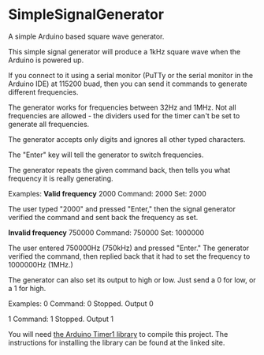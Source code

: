 # SimpleSignalGenerator
A simple Arduino based square wave generator.

This simple signal generator will produce a 1kHz square wave when the Arduino is powered up.

If you connect to it using a serial monitor (PuTTy or the serial monitor in the Arduino IDE) at 115200 buad, then you can send it commands to generate different frequencies.

The generator works for frequencies between 32Hz and 1MHz.  Not all frequencies are allowed - the dividers used for the timer can't be set to generate all frequencies.

The generator accepts only digits and ignores all other typed characters.

The "Enter" key will tell the generator to switch frequencies.

The generator repeats the given command back, then tells you what frequency it is really generating.

Examples:
**Valid frequency**
2000
Command: 2000
Set: 2000

The user typed "2000" and pressed "Enter," then the signal generator verified the command and sent back the frequency as set.

**Invalid frequency**
750000
Command: 750000
Set: 1000000

The user entered 750000Hz (750kHz) and pressed "Enter."  The generator verified the command, then replied back that it had to set the frequency to 1000000Hz (1MHz.) 

The generator can also set its output to high or low.  Just send a 0 for low, or a 1 for high.

Examples:
0
Command: 0
Stopped.  Output 0

1
Command: 1
Stopped.  Output 1


You will need [the Arduino Timer1 library](https://www.arduinolibraries.info/libraries/timer-one) to compile this project.  The instructions for installing the library can be found at the linked site.

